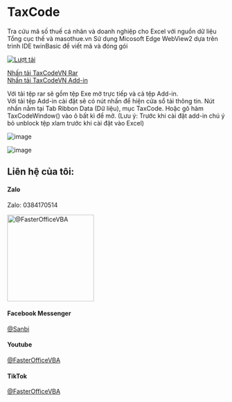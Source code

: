 # TaxCode
 Tra cứu mã số thuế cá nhân và doanh nghiệp cho Excel với nguồn dữ liệu Tổng cục thế và masothue.vn
 Sử dụng Micosoft Edge WebView2 dựa trên trình IDE twinBasic để viết mã và đóng gói

[![Lượt tải](https://img.shields.io/github/downloads/SanbiVN/TaxCodeVN/total.svg)](https://github.com/SanbiVN/TaxCodeVN/releases/download/tax_code/TaxCodeVN_v3.9.rar) 

[Nhấn tải TaxCodeVN Rar](https://github.com/SanbiVN/TaxCodeVN/releases/download/tax_code/TaxCodeVN_v3.9.rar) \
[Nhấn tải TaxCodeVN Add-in](https://github.com/SanbiVN/TaxCodeVN/releases/download/tax_code/TaxCodeVN_v3.9.xlam) 

Với tải tệp rar sẽ gồm tệp Exe mở trực tiếp và cả tệp Add-in. \
Với tải tệp Add-in cài đặt sẽ có nút nhấn để hiện cửa sổ tải thông tin. Nút nhấn nằm tại Tab Ribbon Data (Dữ liệu), mục TaxCode.
Hoặc gõ hàm TaxCodeWindow() vào ô bất kì để mở.
(Lưu ý: Trước khi cài đặt add-in chú ý bỏ unblock tệp xlam trước khi cài đặt vào Excel)

![image](https://github.com/user-attachments/assets/e53a88c7-fcdd-45fe-a501-b2f2d31ba531)


![image](https://github.com/user-attachments/assets/cea35c88-1d90-4a40-98b4-673078337f7f)



## Liên hệ của tôi:

#### Zalo 
Zalo: 0384170514
<p align="left">
<img title="@FasterOfficeVBA" src="https://github.com/user-attachments/assets/8b02c95c-4ae3-4cd2-8d0e-e57c3d97a468" width="200">
</p>

#### Facebook Messenger
[@Sanbi](https://m.me/he.sanbi)

#### Youtube
[@FasterOfficeVBA](https://www.youtube.com/@FasterOfficeVBA)

#### TikTok
[@FasterOfficeVBA](https://www.tiktok.com/@fasterofficevba)
